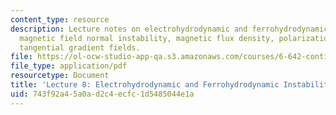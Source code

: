 ```yaml
---
content_type: resource
description: Lecture notes on electrohydrodynamic and ferrohydrodynamic instabilities,
  magnetic field normal instability, magnetic flux density, polarization forces, and
  tangential gradient fields.
file: https://ol-ocw-studio-app-qa.s3.amazonaws.com/courses/6-642-continuum-electromechanics-fall-2008/743f92a45a0ad2c4ecfc1d5485044e1a_lec08_f08.pdf
file_type: application/pdf
resourcetype: Document
title: 'Lecture 8: Electrohydrodynamic and Ferrohydrodynamic Instabilities'
uid: 743f92a4-5a0a-d2c4-ecfc-1d5485044e1a
---
```

